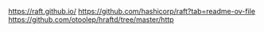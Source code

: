 https://raft.github.io/
https://github.com/hashicorp/raft?tab=readme-ov-file
https://github.com/otoolep/hraftd/tree/master/http
